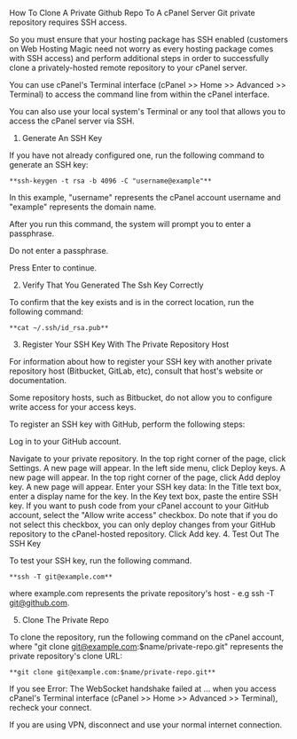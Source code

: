 How To Clone A Private Github Repo To A cPanel Server
Git private repository requires SSH access.

So you must ensure that your hosting package has SSH enabled (customers on Web Hosting Magic need not worry as every hosting package comes with SSH access) and perform additional steps in order to successfully clone a privately-hosted remote repository to your cPanel server.

You can use cPanel's Terminal interface (cPanel >> Home >> Advanced >> Terminal) to access the command line from within the cPanel interface.

You can also use your local system's Terminal or any tool that allows you to access the cPanel server via SSH.

1. Generate An SSH Key

If you have not already configured one, run the following command to generate an SSH key:

    **ssh-keygen -t rsa -b 4096 -C "username@example"**

In this example, "username" represents the cPanel account username and "example" represents the domain name.

After you run this command, the system will prompt you to enter a passphrase.

Do not enter a passphrase.

Press Enter to continue.

2. Verify That You Generated The Ssh Key Correctly

To confirm that the key exists and is in the correct location, run the following command:

    **cat ~/.ssh/id_rsa.pub**

3. Register Your SSH Key With The Private Repository Host

For information about how to register your SSH key with another private repository host (Bitbucket, GitLab, etc), consult that host's website or documentation.

Some repository hosts, such as Bitbucket, do not allow you to configure write access for your access keys.

To register an SSH key with GitHub, perform the following steps:

Log in to your GitHub account.

Navigate to your private repository.
In the top right corner of the page, click Settings. A new page will appear.
In the left side menu, click Deploy keys. A new page will appear.
In the top right corner of the page, click Add deploy key. A new page will appear.
Enter your SSH key data:
In the Title text box, enter a display name for the key.
In the Key text box, paste the entire SSH key. If you want to push code from your cPanel account to your GitHub account, select the "Allow write access" checkbox. Do note that if you do not select this checkbox, you can only deploy changes from your GitHub repository to the cPanel-hosted repository.
Click Add key.
4. Test Out The SSH Key

To test your SSH key, run the following command.

    **ssh -T git@example.com**

where example.com represents the private repository's host - e.g ssh -T git@github.com.

5. Clone The Private Repo

To clone the repository, run the following command on the cPanel account, where "git clone git@example.com:$name/private-repo.git" represents the private repository's clone URL:

    **git clone git@example.com:$name/private-repo.git**

If you see Error: The WebSocket handshake failed at ... when you access cPanel's Terminal interface (cPanel >> Home >> Advanced >> Terminal), recheck your connect.

If you are using VPN, disconnect and use your normal internet connection.
